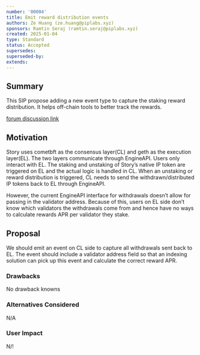 ```yaml
---
number: '00004'
title: Emit reward distribution events
authors: Ze Huang (ze.huang@piplabs.xyz)
sponsors: Ramtin Seraj (ramtin.seraj@piplabs.xyz)
created: 2025-01-04
type: Standard
status: Accepted
supersedes: 
superseded-by: 
extends: 
---
```


## Summary

This SIP propose adding a new event type to capture the staking reward 
distribution. It helps off-chain tools to better track the rewards. 

[forum discussion link](https://forum.story.foundation/t/emit-reward-distribution-events-with-validator-address/46)

## Motivation

Story uses cometbft as the consensus layer(CL) and geth as the execution 
layer(EL). The two layers communicate through EngineAPI. Users only interact 
with EL. The staking and unstaking of Story’s native IP token are triggered 
on EL and the actual logic is handled in CL.
When an unstaking or reward distribution is triggered, CL needs to send the 
withdrawn/distributed IP tokens back to EL through EngineAPI.

However, the current EngineAPI interface for withdrawals doesn’t allow for 
passing in the validator address. Because of this, users on EL side don’t know 
which validators the withdrawals come from and hence have no ways to calculate 
rewards APR per validator they stake.

## Proposal

We should emit an event on CL side to capture all withdrawals sent back to EL. 
The event should include a validator address field so that an indexing solution 
can pick up this event and calculate the correct reward APR.

### Drawbacks

No drawback knowns

### Alternatives Considered

N/A

### User Impact

N/!
